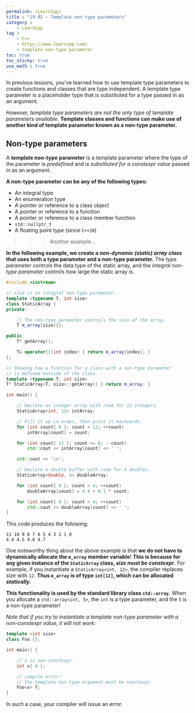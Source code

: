 ```yaml
---
permalink: /LearnCpp/
title : "19.02 — Template non-type parameters"
category :
    - LearnCpp
tag : 
    - C++
    - https://www.learncpp.com/
    - template non-type parameter
toc: true  
toc_sticky: true 
use_math : true
---
```



In previous lessons, you’ve learned how to use template type parameters to create functions and classes that are type independent. A template type parameter is a placeholder type that is substituted for a type passed in as an argument.

*However, template type parameters are not the only type of template parameters available.* **Template classes and functions can make use of another kind of template parameter known as a non-type parameter.**


## Non-type parameters

A **template non-type parameter** is a template parameter where the type of the parameter is *predefined* and is *substituted for a constexpr value* passed in as an argument.

**A non-type parameter can be any of the following types:**

- An integral type
- An enumeration type
- A pointer or reference to a class object
- A pointer or reference to a function
- A pointer or reference to a class member function
- `std::nullptr_t`
- A floating point type (since `C++20`)

>>>Another example...

**In the following example, we create a *non-dynamic (static) array class* that uses both a type parameter and a non-type parameter.** The *type parameter* controls the data type of the static array, and the *integral non-type parameter* controls how large the static array is.

```c++
#include <iostream>

// size is an integral non-type parameter.
template <typename T, int size>
class StaticArray {
private:

    // The non-type parameter controls the size of the array.
    T m_array[size]{};

public:
    T* getArray();

    T& operator[](int index) { return m_array[index]; }
};

// Showing how a function for a class with a non-type parameter
// is defined outside of the class.
template <typename T, int size>
T* StaticArray<T, size>::getArray() { return m_array; }

int main() {

    // Declare an integer array with room for 12 integers.
    StaticArray<int, 12> intArray;

    // Fill it up in order, then print it backwards.
    for (int count{ 0 }; count < 12; ++count)
        intArray[count] = count;

    for (int count{ 11 }; count >= 0; --count)
        std::cout << intArray[count] << ' ';

    std::cout << '\n';

    // Declare a double buffer with room for 4 doubles.
    StaticArray<double, 4> doubleArray;

    for (int count{ 0 }; count < 4; ++count)
        doubleArray[count] = 4.4 + 0.1 * count;

    for (int count{ 0 }; count < 4; ++count)
        std::cout << doubleArray[count] << ' ';
}
```

This code produces the following:

```
11 10 9 8 7 6 5 4 3 2 1 0
4.4 4.5 4.6 4.7
```

One noteworthy thing about the above example is that **we do not have to dynamically allocate the `m_array` member variable**! **This is because for any given instance of the `StaticArray` class, *size must be constexpr*.** For example, if you instantiate a `StaticArray<int, 12>`, the compiler replaces size with `12`. **Thus `m_array` is of type `int[12]`, which can be allocated *statically***.

**This functionality is used by the standard library class `std::array`.** When you allocate a `std::array<int, 5>`, the `int` is a type parameter, and the `5` is a non-type parameter!

*Note that if you try to instantiate a template non-type parameter with a non-constexpr value, it will not work:*

```c++
template <int size>
class Foo {};

int main() {

    // x is non-constexpr.
    int x{ 4 };

    // compile error! 
    // The template non-type argument must be constexpr.
    Foo<x> f;
}
```

In such a case, your compiler will issue an error.
